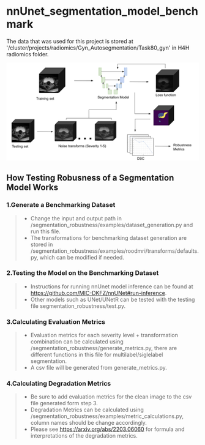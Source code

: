 # nnUnet_segmentation_model_benchmark
The data that was used for this project is stored at '/cluster/projects/radiomics/Gyn_Autosegmentation/Task80_gyn' in H4H radiomics folder.

<img src="workflow.png" alt="drawing" width="900" />


## How Testing Robusness of a Segmentation Model Works
### 1.Generate a Benchmarking Dataset
>- Change the input and output path in /segmentation_robustness/examples/dataset_generation.py and run this file.
>- The transformations for benchmarking dataset generation are stored in /segmentation_robustness/examples/roodmri/transforms/defaults.py, which can be modified if needed.

### 2.Testing the Model on the Benchmarking Dataset
>- Instructions for running nnUnet model inference can be found at https://github.com/MIC-DKFZ/nnUNet#run-inference.
>- Other models such as UNet/UNetR can be tested with the testing file segmentation_robustness/test.py.

### 3.Calculating Evaluation Metrics
>- Evaluation metrics for each severity level + transformation combination can be calculated using /segmentation_robustness/generate_metrics.py, there are different functions in this file for multilabel/siglelabel segmentation.
>- A csv file will be generated from generate_metrics.py.

### 4.Calculating Degradation Metrics
>- Be sure to add evaluation metrics for the clean image to the csv file generated form step 3.
>- Degradation Metrics can be calculated using /segmentation_robustness/examples/metric_calculations.py, column names should be change accordingly.
>- Please see https://arxiv.org/abs/2203.06060 for formula and interpretations of the degradation metrics.
